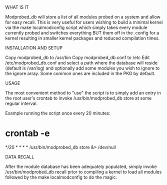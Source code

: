 WHAT IS IT

Modprobed_db will store a list of all modules probed on a system and allow for easy recall.
This is very useful for users wishing to build a minimal kernel via the make localmodconfig
script which simply takes every module currently probed and switches everything BUT them off
in the .config for a kernel resulting in smaller kernel packages and reduced compilation times.

INSTALLATION AND SETUP

Copy modprobed_db to /usr/bin
Copy modprobed_db.conf to /etc
Edit /etc/modprobed_db.conf and select a path where the database will reside (default is /var/log)
and optionally add some modules you wish to ignore to the ignore array. Some common ones are
included in the PKG by default.

USAGE

The most convenient method to "use" the script is to simply add an entry in the root user's crontab
to invoke /usr/bin/modprobed_db store at some regular interval.

Example running the script once every 20 minutes:

 # crontab -e
 */20 * * * *   /usr/bin/modprobed_db store &> /dev/null

DATA RECALL

After the module database has been adequately populated, simply invoke /usr/bin/modprobed_db recall
prior to compiling a kernel to load all modules followed by the make localmodconfig to do the magic.
